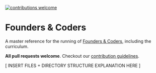 [![contributions welcome](https://img.shields.io/badge/contributions-welcome-brightgreen.svg?style=flat)](https://github.com/foundersandcoders/master-reference/issues)

# Founders &amp; Coders

A master reference for the running of [Founders &amp; Coders](http://www.foundersandcoders.org), including the curriculum.

**All pull requests welcome**. Checkout our [contribution guidelines](https://github.com/foundersandcoders/master-reference/blob/master/CONTRIBUTING.md).

[ INSERT FILES + DIRECTORY STRUCTURE EXPLANATION HERE ]
